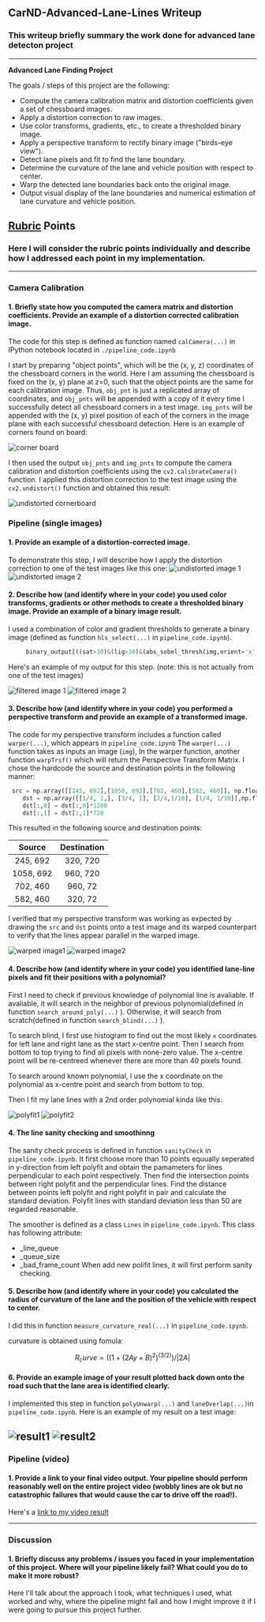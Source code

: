 ## CarND-Advanced-Lane-Lines Writeup 

### This writeup briefly summary the work done for advanced  lane detecton project

---

**Advanced Lane Finding Project**

The goals / steps of this project are the following:

* Compute the camera calibration matrix and distortion coefficients given a set of chessboard images.
* Apply a distortion correction to raw images.
* Use color transforms, gradients, etc., to create a thresholded binary image.
* Apply a perspective transform to rectify binary image ("birds-eye view").
* Detect lane pixels and fit to find the lane boundary.
* Determine the curvature of the lane and vehicle position with respect to center.
* Warp the detected lane boundaries back onto the original image.
* Output visual display of the lane boundaries and numerical estimation of lane curvature and vehicle position.

[//]: # (Image References)

[corner_board]: ./output_images/draw_on_board/DRAW_calibration3.jpg 
[undist_corner_board]: ./output_images/undis/calibration3.jpg 
[undist_img1]: ./output_images/undis/test4.jpg 
[undist_img2]: ./output_images/undis/test5.jpg 
[filtered_img1]: ./output_images/filtered/test4.jpg 
[filtered_img2]: ./output_images/filtered/test5.jpg 
[warped_img1]: ./output_images/warped/test4.jpg 
[warped_img2]: ./output_images/warped/test5.jpg 
[hist1]: ./output_images/histogram/test4.jpg 
[hist2]: ./output_images/histogram/test5.jpg 
[polyfit1]: ./output_images/polyfit/test4.jpg 
[polyfit2]: ./output_images/polyfit/test5.jpg 
[result1]: ./output_images/result/test4.jpg 
[result2]: ./output_images/result/test5.jpg 
[result_video]: ./test_videos_output/project_video.mp4 

## [Rubric](https://review.udacity.com/#!/rubrics/571/view) Points

### Here I will consider the rubric points individually and describe how I addressed each point in my implementation.  

---



### Camera Calibration

#### 1. Briefly state how you computed the camera matrix and distortion coefficients. Provide an example of a distortion corrected calibration image.

The code for this step is defined as function named `calCamera(...)` in IPython notebook located in `./pipeline_code.ipynb`

I start by preparing "object points", which will be the (x, y, z) coordinates of the chessboard corners in the world. Here I am assuming the chessboard is fixed on the (x, y) plane at z=0, such that the object points are the same for each calibration image.  Thus, `obj_pnt` is just a replicated array of coordinates, and `obj_pnts` will be appended with a copy of it every time I successfully detect all chessboard corners in a test image.  `img_pnts` will be appended with the (x, y) pixel position of each of the corners in the image plane with each successful chessboard detection. Here is an example of corners found on board:

![corner board][corner_board]

I then used the output `obj_pnts` and `img_pnts` to compute the camera calibration and distortion coefficients using the `cv2.calibrateCamera()` function.  I applied this distortion correction to the test image using the `cv2.undistort()` function and obtained this result: 

![undistorted cornerboard][undist_corner_board]

### Pipeline (single images)

#### 1. Provide an example of a distortion-corrected image.

To demonstrate this step, I will describe how I apply the distortion correction to one of the test images like this one:
![undistorted image 1][undist_img1]
![undistorted image 2][undist_img2]
#### 2. Describe how (and identify where in your code) you used color transforms, gradients or other methods to create a thresholded binary image.  Provide an example of a binary image result.

I used a combination of color and gradient thresholds to generate a binary image (defined as function  `hls_select(...)` in `pipeline_code.ipynb`). 
```python
     binary_output[((sat>30)&(lig>30)&(abs_sobel_thresh(img,orient='x' sobel_kernel=5, thresh=(15, 255))==1))|(lig>200)|((lig>140)&(sat>100))] = 1
```

Here's an example of my output for this step.  (note: this is not actually from one of the test images) 

![filtered image 1][filtered_img1]
![filtered image 2][filtered_img1]

#### 3. Describe how (and identify where in your code) you performed a perspective transform and provide an example of a transformed image.

The code for my perspective transform includes a function called `warper(...)`, which appears in `pipeline_code.ipynb`  The `warper(...)` function takes as inputs an image (`img`), In the warper function, another function `warpTrsf()` which will return the  Perspective Transform Matrix. I chose the hardcode the source and destination points in the following manner:

```python
 src = np.array([[245, 692],[1058, 692],[702, 460],[582, 460]], np.float32)
    dst = np.array([[1/4, 1,], [3/4, 1], [3/4,1/10], [1/4, 1/10]],np.float32)
    dst[:,0] = dst[:,0]*1280
    dst[:,1] = dst[:,1]*720
```

This resulted in the following source and destination points:

| Source        | Destination   | 
|:-------------:|:-------------:| 
| 245, 692      | 320, 720      | 
| 1058, 692     | 960, 720      |
| 702, 460      | 960, 72       |
| 582, 460      | 320, 72       |

I verified that my perspective transform was working as expected by drawing the `src` and `dst` points onto a test image and its warped counterpart to verify that the lines appear parallel in the warped image.

![warped image1][warped_img1]
![warped image2][warped_img2]
#### 4. Describe how (and identify where in your code) you identified lane-line pixels and fit their positions with a polynomial?
First I need to check if previous knowledge of polynomial line is avaliable. If avaliable, it will search in the neighbor of previous polynomial(defined in  function `search_around_poly(...)` ). Otherwise, it will search from scratch(defined in  function `search_blind(...)` ).

To search blind, I first use histogram to find out the most likely `x` coordinates for left lane and right lane as the start x-centre point. Then I search from bottom to top trying to find all pixels with none-zero value. The x-centre point will be re-centreed whenever there are more than 40 pixels found. 

To search around known polynomial, I use the x coordinate on the polynomial as x-centre point and search from bottom to top.


Then I fit my lane lines with a 2nd order polynomial kinda like this:

![polyfit1][polyfit1]
![polyfit2][polyfit2]
#### 4. The line sanity checking and smoothinng
The sanity check process is defined in function `sanityCheck` in `pipeline_code.ipynb`.
It first choose more than 10 points equually seperated in y-direction from left polyfit and obtain the pamameters for lines perpendicular to each point respectively. Then find the intersection points between right polyfit and the perpendicular lines. Find the distance between points left polyfit and right polyfit in pair and calculate the standard deviation. Polyfit lines with standard deviation less than 50 are regarded reasonable. 

The smoother is defined as a class `Lines` in `pipeline_code.ipynb`. 
This class has following attribute: 
- _line_queue
- _queue_size
- _bad_frame_count
When add new polifit lines, it will first perform sanity checking. 

#### 5. Describe how (and identify where in your code) you calculated the radius of curvature of the lane and the position of the vehicle with respect to center.

I did this in function `measure_curvature_real(...)` in `pipeline_code.ipynb`.

curvature is obtained using fomula:
```math
    R_curve = ((1+(2Ay+B)^2)^(3/2))/|2A|
```

#### 6. Provide an example image of your result plotted back down onto the road such that the lane area is identified clearly.

I implemented this step in function `polyUnwarp(...)` and `laneOverlap(...)`in `pipeline_code.ipynb`.  Here is an example of my result on a test image:

![result1][result1]
![result2][result2]
---

### Pipeline (video)

#### 1. Provide a link to your final video output.  Your pipeline should perform reasonably well on the entire project video (wobbly lines are ok but no catastrophic failures that would cause the car to drive off the road!).
Here's a [link to my video result](./test_videos_output/project_video.mp4)

---

### Discussion

#### 1. Briefly discuss any problems / issues you faced in your implementation of this project.  Where will your pipeline likely fail?  What could you do to make it more robust?

Here I'll talk about the approach I took, what techniques I used, what worked and why, where the pipeline might fail and how I might improve it if I were going to pursue this project further.  
